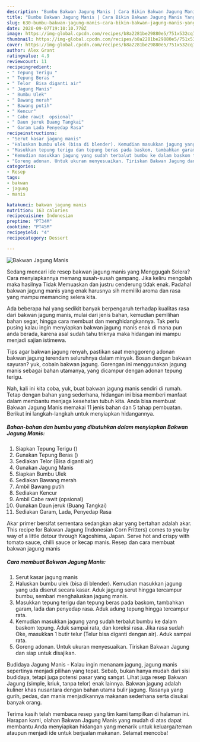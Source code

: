 ```yaml
---
description: "Bumbu Bakwan Jagung Manis | Cara Bikin Bakwan Jagung Manis Yang Paling Enak"
title: "Bumbu Bakwan Jagung Manis | Cara Bikin Bakwan Jagung Manis Yang Paling Enak"
slug: 630-bumbu-bakwan-jagung-manis-cara-bikin-bakwan-jagung-manis-yang-paling-enak
date: 2020-09-07T19:10:10.778Z
image: https://img-global.cpcdn.com/recipes/b8a2281be29880e5/751x532cq70/bakwan-jagung-manis-foto-resep-utama.jpg
thumbnail: https://img-global.cpcdn.com/recipes/b8a2281be29880e5/751x532cq70/bakwan-jagung-manis-foto-resep-utama.jpg
cover: https://img-global.cpcdn.com/recipes/b8a2281be29880e5/751x532cq70/bakwan-jagung-manis-foto-resep-utama.jpg
author: Alex Grant
ratingvalue: 4.9
reviewcount: 11
recipeingredient:
- " Tepung Terigu "
- " Tepung Beras "
- " Telor  Bisa diganti air"
- " Jagung Manis"
- " Bumbu Ulek"
- " Bawang merah"
- " Bawang putih"
- " Kencur"
- " Cabe rawit  opsional"
- " Daun jeruk Buang Tangkai"
- " Garam Lada Penyedap Rasa"
recipeinstructions:
- "Serut kasar jagung manis"
- "Haluskan bumbu ulek (bisa di blender). Kemudian masukkan jagung yang uda diserut secara kasar. Aduk jagung serut hingga tercampur bumbu, sembari menghaluskan jagung manis."
- "Masukkan tepung terigu dan tepung beras pada baskom, tambahkan garam, lada dan penyedap rasa. Aduk adung tepung hingga tercampur rata."
- "Kemudian masukkan jagung yang sudah terbalut bumbu ke dalam baskom tepung. Aduk sampai rata, dan koreksi rasa. Jika rasa sudah Oke, masukkan 1 butir telur (Telur bisa diganti dengan air). Aduk sampai rata."
- "Goreng adonan. Untuk ukuran menyesuaikan. Tiriskan Bakwan Jagung dan siap untuk disajikan."
categories:
- Resep
tags:
- bakwan
- jagung
- manis

katakunci: bakwan jagung manis 
nutrition: 163 calories
recipecuisine: Indonesian
preptime: "PT34M"
cooktime: "PT45M"
recipeyield: "4"
recipecategory: Dessert

---
```



![Bakwan Jagung Manis](https://img-global.cpcdn.com/recipes/b8a2281be29880e5/751x532cq70/bakwan-jagung-manis-foto-resep-utama.jpg)

Sedang mencari ide resep bakwan jagung manis yang Menggugah Selera? Cara menyiapkannya memang susah-susah gampang. Jika keliru mengolah maka hasilnya Tidak Memuaskan dan justru cenderung tidak enak. Padahal bakwan jagung manis yang enak harusnya sih memiliki aroma dan rasa yang mampu memancing selera kita.

Ada beberapa hal yang sedikit banyak berpengaruh terhadap kualitas rasa dari bakwan jagung manis, mulai dari jenis bahan, kemudian pemilihan bahan segar, hingga cara membuat dan menghidangkannya. Tak perlu pusing kalau ingin menyiapkan bakwan jagung manis enak di mana pun anda berada, karena asal sudah tahu triknya maka hidangan ini mampu menjadi sajian istimewa.

Tips agar bakwan jagung renyah, pastikan saat menggoreng adonan bakwan jagung terendam seluruhnya dalam minyak. Bosan dengan bakwan sayuran? yuk, cobain bakwan jagung. Gorengan ini menggunakan jagung manis sebagai bahan utamanya, yang dicampur dengan adonan tepung terigu.


Nah, kali ini kita coba, yuk, buat bakwan jagung manis sendiri di rumah. Tetap dengan bahan yang sederhana, hidangan ini bisa memberi manfaat dalam membantu menjaga kesehatan tubuh kita. Anda bisa membuat Bakwan Jagung Manis memakai 11 jenis bahan dan 5 tahap pembuatan. Berikut ini langkah-langkah untuk menyiapkan hidangannya.

<!--inarticleads1-->

##### Bahan-bahan dan bumbu yang dibutuhkan dalam menyiapkan Bakwan Jagung Manis:

1. Siapkan  Tepung Terigu ()
1. Gunakan  Tepung Beras ()
1. Sediakan  Telor  (Bisa diganti air)
1. Gunakan  Jagung Manis
1. Siapkan  Bumbu Ulek
1. Sediakan  Bawang merah
1. Ambil  Bawang putih
1. Sediakan  Kencur
1. Ambil  Cabe rawit  (opsional)
1. Gunakan  Daun jeruk (Buang Tangkai)
1. Sediakan  Garam, Lada, Penyedap Rasa


Akar primer bersifat sementara sedangkan akar yang bertahan adalah akar. This recipe for Bakwan Jagung (Indonesian Corn Fritters) comes to you by way of a little detour through Kagoshima, Japan. Serve hot and crispy with tomato sauce, chilli sauce or kecap manis. Resep dan cara membuat bakwan jagung manis 

<!--inarticleads2-->

##### Cara membuat Bakwan Jagung Manis:

1. Serut kasar jagung manis
1. Haluskan bumbu ulek (bisa di blender). Kemudian masukkan jagung yang uda diserut secara kasar. Aduk jagung serut hingga tercampur bumbu, sembari menghaluskan jagung manis.
1. Masukkan tepung terigu dan tepung beras pada baskom, tambahkan garam, lada dan penyedap rasa. Aduk adung tepung hingga tercampur rata.
1. Kemudian masukkan jagung yang sudah terbalut bumbu ke dalam baskom tepung. Aduk sampai rata, dan koreksi rasa. Jika rasa sudah Oke, masukkan 1 butir telur (Telur bisa diganti dengan air). Aduk sampai rata.
1. Goreng adonan. Untuk ukuran menyesuaikan. Tiriskan Bakwan Jagung dan siap untuk disajikan.


Budidaya Jagung Manis - Kalau ingin menanam jagung, jagung manis sepertinya menjadi pilihan yang tepat. Sebab, bukan hanya mudah dari sisi budidaya, tetapi juga potensi pasar yang sangat. Lihat juga resep Bakwan Jagung (simple, kriuk, tanpa telor) enak lainnya. Bakwan jagung adalah kuliner khas nusantara dengan bahan utama bulir jagung. Rasanya yang gurih, pedas, dan manis menjadikannya makanan sederhana serta disukai banyak orang. 

Terima kasih telah membaca resep yang tim kami tampilkan di halaman ini. Harapan kami, olahan Bakwan Jagung Manis yang mudah di atas dapat membantu Anda menyiapkan hidangan yang menarik untuk keluarga/teman ataupun menjadi ide untuk berjualan makanan. Selamat mencoba!
